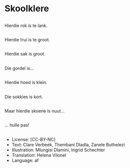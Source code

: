 # Skoolklere

##
Hierdie rok is te lank.

##
Hierdie trui is te groot.

##
Hierdie sak is groot.

##
Die gordel is...

##
Hierdie hoed is klein.

##
Die sokkies is kort.

##
Maar hierdie skoene is nuut…

##
... hulle pas!

##
* License: [CC-BY-NC]
* Text: Clare Verbeek, Thembani Dladla, Zanele Buthelezi
* Illustration: Mlungisi Dlamini, Ingrid Schechter
* Translation: Helena Vilonel
* Language: af
